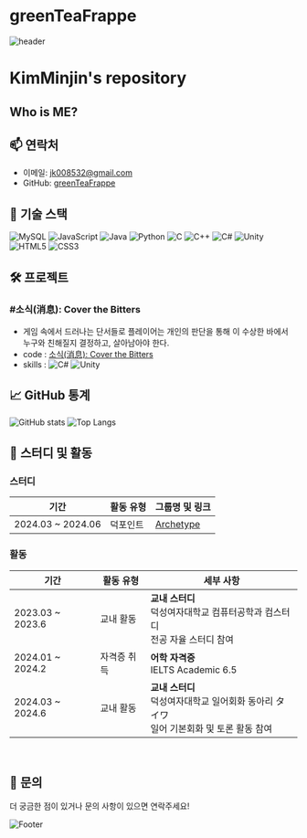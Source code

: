 # greenTeaFrappe
![header](https://capsule-render.vercel.app/api?type=waving&color=fee774&fontColor=FFFFFF&height=300&section=header&text=Minjin's%20Hub😺&fontSize=50)

# KimMinjin's repository

## Who is ME?




## 📫 연락처

- 이메일: [jk008532@gmail.com](jk008532@gmail.com)
- GitHub: [greenTeaFrappe](https://github.com/greenTeaFrappe)

## 🔧 기술 스택

![MySQL](https://img.shields.io/badge/MySQL-4479A1?style=for-the-badge&logo=mysql&logoColor=white)
![JavaScript](https://img.shields.io/badge/JavaScript-F7DF1E?style=for-the-badge&logo=javascript&logoColor=black)
![Java](https://img.shields.io/badge/Java-007396?style=for-the-badge&logo=java&logoColor=white) 
![Python](https://img.shields.io/badge/Python-3776AB?style=for-the-badge&logo=python&logoColor=white)
![C](https://img.shields.io/badge/C-00599C?style=for-the-badge&logo=c&logoColor=white)
![C++](https://img.shields.io/badge/C%2B%2B-00599C?style=for-the-badge&logo=c%2B%2B&logoColor=white)
![C#](https://img.shields.io/badge/C%23-239120?style=for-the-badge&logo=c-sharp&logoColor=white)
![Unity](https://img.shields.io/badge/Unity-000000?style=for-the-badge&logo=unity&logoColor=white)
![HTML5](https://img.shields.io/badge/HTML5-E34F26?style=for-the-badge&logo=html5&logoColor=white)
![CSS3](https://img.shields.io/badge/CSS3-1572B6?style=for-the-badge&logo=css3&logoColor=white)




## 🛠 프로젝트

### #소식(消息): Cover the Bitters
- 게임 속에서 드러나는 단서들로 플레이어는 개인의 판단을 통해 이 수상한 바에서 누구와 친해질지 결정하고, 살아남아야 한다.
- code : [소식(消息): Cover the Bitters](https://github.com/greenTeaFrappe/ToyProject)
- skills : ![C#](https://img.shields.io/badge/-C%23-333333?style=flat&logo=c-sharp) ![Unity](https://img.shields.io/badge/-Unity-333333?style=flat&logo=unity)



## 📈 GitHub 통계

![GitHub stats](https://github-readme-stats.vercel.app/api?username=greenTeaFrappe&show_icons=true&theme=radical)
![Top Langs](https://github-readme-stats.vercel.app/api/top-langs/?username=greenTeaFrappe&layout=compact&theme=radical)

## 🌱 스터디 및 활동


### 스터디
| 기간                | 활동 유형            | 그룹명 및 링크 |
|---------------------|----------------------|----------------|
| 2024.03 ~ 2024.06   | 덕포인트   | [Archetype](https://www.notion.so/Archetype-39e0f17c532e4629b7c42fc347874c35?pvs=21) |



### 활동

| 기간                  | 활동 유형            | 세부 사항 |
|-----------------------|-----------------------|-----------|
| 2023.03 ~ 2023.6     | 교내 활동             | **교내 스터디**<br>덕성여자대학교 컴퓨터공학과 컴스터디<br>전공 자율 스터디 참여 |
| 2024.01 ~ 2024.2     | 자격증 취득             | **어학 자격증**<br>IELTS Academic 6.5<br>|
| 2024.03 ~ 2024.6     | 교내 활동             | **교내 스터디**<br>덕성여자대학교 일어회화 동아리 タイワ<br>일어 기본회화 및 토론 활동 참여 |


<br>

## 💬 문의

더 궁금한 점이 있거나 문의 사항이 있으면 연락주세요!

![Footer](https://capsule-render.vercel.app/api?type=waving&color=ff9945&height=200&section=footer)

